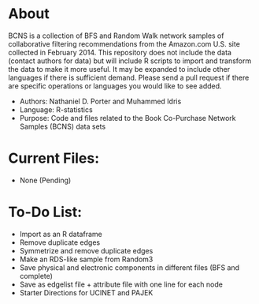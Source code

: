 # About #

BCNS is a collection of BFS and Random Walk network samples of collaborative filtering recommendations from the Amazon.com U.S. site collected in February 2014. This repository does not include the data (contact authors for data) but will include R scripts to import and transform the data to make it more useful. It may be expanded to include other languages if there is sufficient demand. Please send a pull request if there are specific operations or languages you would like to see added.

* Authors: Nathaniel D. Porter and Muhammed Idris
* Language: R-statistics
* Purpose: Code and files related to the Book Co-Purchase Network Samples (BCNS) data sets

# Current Files: #
* None (Pending)

# To-Do List: #
* Import as an R dataframe
* Remove duplicate edges
* Symmetrize and remove duplicate edges
* Make an RDS-like sample from Random3
* Save physical and electronic components in different files (BFS and complete)
* Save as edgelist file + attribute file with one line for each node
* Starter Directions for UCINET and PAJEK
